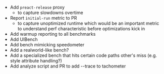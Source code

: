 * Add `preact-release` proxy
	- to capture slowdowns overtime
* Report `initial-run` metric to PR
	- to capture unoptimized runtime which would be an important metric to understand perf characteristic before optimizations kick in
* Add warmup reporting to all benchmarks
* Add UIBench
* Add bench mimicking speedometer
* Add a realworld-like bench?
* Add a specialized bench that hits certain code paths other's miss (e.g. style attribute handling?)
* Add analyze script and PR to add --trace to tachometer
